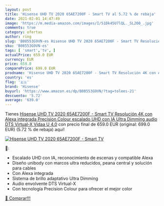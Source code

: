 ```yaml
---
layout: post
title: 'Hisense UHD TV 2020 65AE7200F - Smart TV al 5.72 % de rebaja'
date: 2021-02-01 14:47:49
image: 'https://m.media-amazon.com/images/I/51Dk45U7lQL._SL200_.jpg'
comments: true
category: ofertas
author: ring
slug: 'B08553G9VN-es Hisense UHD TV 2020 65AE7200F - Smart TV Resolución 4K con...'
sku: 'B08553G9VN-es'
tags: [ 'smart','tv', ]
actualPrice: 659.0 EUR
currency: EUR
price: 659.0
comparePrice: 699.0 EUR
prodname: 'Hisense UHD TV 2020 65AE7200F - Smart TV Resolución 4K con Alexa integrada  Precision Colour  escalado UHD con IA  Ultra Dimming  audio DTS Virtual-X  Vidaa U 4.0'
country: 'es'
flag: '🇪🇸'
brand: 'Hisense'
buyurl: 'https://www.amazon.es/dp/B08553G9VN/?tag=tolees-21'
descuento: '5.72'
average: '639.0'
---
```


Tienes [Hisense UHD TV 2020 65AE7200F - Smart TV Resolución 4K con Alexa integrada  Precision Colour  escalado UHD con IA  Ultra Dimming  audio DTS Virtual-X  Vidaa U 4.0](https://www.amazon.es/dp/B08553G9VN/?tag=tolees-21) con precio final de  659.0 EUR (original: 699.0 EUR) (5.72 %  de rebaja) aqui!

[![Hisense UHD TV 2020 65AE7200F - Smart TV](https://m.media-amazon.com/images/I/51Dk45U7lQL._SL200_.jpg)](https://www.amazon.es/dp/B08553G9VN/?tag=tolees-21)

🔎:

- Escalado UHD con IA, reconocimiento de escenas y compatible Alexa
- Diseño unibody con marcos ultra reducidos, peana central y solución para cables
- Con Alexa integrada
- Sistema de brillo adaptativo Ultra Dimming
- Audio envolvente DTS Virtual-X
- Con tecnología Precision Colour para ofrecer el mejor color

[🛒 Comprar!!!](https://www.amazon.es/dp/B08553G9VN/?tag=tolees-21)
